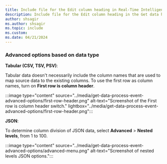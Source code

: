 ```yaml
---
title: Include file for the Edit column heading in Real-Time Intelligence
description: Include file for the Edit column heading in the Get data hub in Real-Time Intelligence.
author: shsagir
ms.author: shsagir
ms.topic: include
ms.custom: 
ms.date: 04/21/2024
---
```

### Advanced options based on data type

**Tabular (CSV, TSV, PSV)**:

Tabular data doesn't necessarily include the column names that are used to map source data to the existing columns. To use the first row as column names, turn on  **First row is column header**.

:::image type="content" source="../media/get-data-process-event-advanced-options/first-row-header.png" alt-text="Screenshot of the First row is column header switch." lightbox="../media/get-data-process-event-advanced-options/first-row-header.png":::

**JSON**:

To determine column division of JSON data, select **Advanced** > **Nested levels**, from 1 to 100.

:::image type="content" source="../media/get-data-process-event-advanced-options/advanced-menu.png" alt-text="Screenshot of nested levels JSON options.":::
